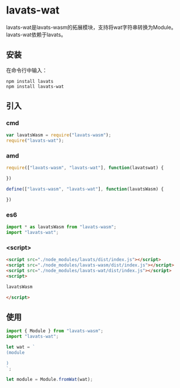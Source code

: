 # lavats-wat
lavats-wat是lavats-wasm的拓展模块，支持将wat字符串转换为Module。
lavats-wat依赖于lavats。

## 安装
在命令行中输入：
```
npm install lavats
npm install lavats-wat
```

## 引入

### cmd
```javascript
var lavatsWasm = require("lavats-wasm");
require("lavats-wat");
```

### amd
```javascript
require(["lavats-wasm", "lavats-wat"], function(lavatswat) {

})
```
```javascript
define(["lavats-wasm", "lavats-wat"], function(lavatsWasm) {

})
```

### es6
```javascript
import * as lavatsWasm from "lavats-wasm";
import "lavats-wat";
```

### \<script>
```html
<script src="./node_modules/lavats/dist/index.js"></script>
<script src="./node_modules/lavats-wasm/dist/index.js"></script>
<script src="./node_modules/lavats-wat/dist/index.js"></script>
<script>

lavatsWasm

</script>
```

## 使用
```js
import { Module } from "lavats-wasm";
import "lavats-wat";

let wat = `
(module 

)
`;

let module = Module.fromWat(wat);
```